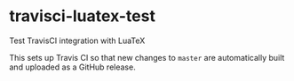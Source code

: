# travisci-luatex-test

Test TravisCI integration with LuaTeX

This sets up Travis CI so that new changes to `master` are automatically built
and uploaded as a GitHub release.
